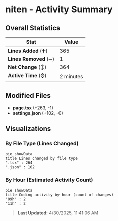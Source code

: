 # niten - Activity Summary 

## Overall Statistics

| Stat                   | Value                                                             |
| ---------------------- | ----------------------------------------------------------------- |
| **Lines Added** (➕)   | 365                                          |
| **Lines Removed** (➖) | 1                                        |
| **Net Change** (↕)    | 364                |
| **Active Time** (⌚)   | 2 minutes |


## Modified Files
- **page.tsx** (+263, -1)
- **settings.json** (+102, -0)

## Visualizations

### By File Type (Lines Changed)

```mermaid
pie showData
title Lines changed by file type
".tsx" : 264
".json" : 102
```

### By Hour (Estimated Activity Count)

```mermaid
pie showData
title Coding activity by hour (count of changes)
"09h" : 2
"11h" : 2
```


> **Last Updated:** 4/30/2025, 11:41:06 AM